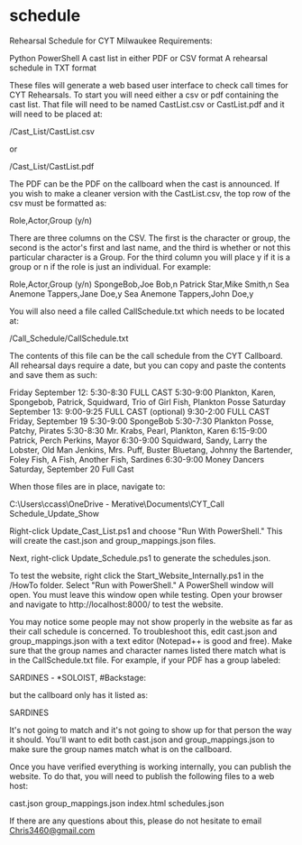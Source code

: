# schedule
Rehearsal Schedule for CYT Milwaukee
Requirements:

Python
PowerShell
A cast list in either PDF or CSV format
A rehearsal schedule in TXT format

These files will generate a web based user interface to check call times for CYT Rehearsals.  To start you will need either a csv or pdf containing the cast list.  That file will need to be named CastList.csv or CastList.pdf and it will need to be placed at:

/Cast_List/CastList.csv

or

/Cast_List/CastList.pdf

The PDF can be the PDF on the callboard when the cast is announced. If you wish to make a cleaner version with the CastList.csv, the top row of the csv must be formatted as:

Role,Actor,Group (y/n)

There are three columns on the CSV.  The first is the character or group, the second is the actor's first and last name, and the third is whether or not this particular character is a Group. For the third column you will place y if it is a group or n if the role is just an individual.  For example:

Role,Actor,Group (y/n)
SpongeBob,Joe Bob,n
Patrick Star,Mike Smith,n
Sea Anemone Tappers,Jane Doe,y
Sea Anemone Tappers,John Doe,y

You will also need a file called CallSchedule.txt which needs to be located at:

/Call_Schedule/CallSchedule.txt

The contents of this file can be the call schedule from the CYT Callboard.  All rehearsal days require a date, but you can copy and paste the contents and save them as such:

Friday September 12:
5:30-8:30 FULL CAST
5:30-9:00 Plankton, Karen, Spongebob, Patrick, Squidward, Trio of Girl Fish, Plankton Posse
Saturday September 13:
9:00-9:25 FULL CAST (optional)
9:30-2:00 FULL CAST
Friday, September 19
5:30-9:00 SpongeBob
5:30-7:30 Plankton Posse, Patchy, Pirates
5:30-8:30 Mr. Krabs, Pearl, Plankton, Karen
6:15-9:00 Patrick, Perch Perkins, Mayor
6:30-9:00 Squidward, Sandy, Larry the Lobster, Old Man Jenkins, Mrs. Puff, Buster Bluetang, Johnny the Bartender, Foley Fish, A Fish, Another Fish, Sardines
6:30-9:00 Money Dancers
Saturday, September 20
Full Cast

When those files are in place, navigate to:

C:\Users\ccass\OneDrive - Merative\Documents\CYT\_Call Schedule\_Update_Show

Right-click Update_Cast_List.ps1 and choose "Run With PowerShell."  This will create the cast.json and group_mappings.json files.

Next, right-click Update_Schedule.ps1 to generate the schedules.json.

To test the website, right click the Start_Website_Internally.ps1 in the /HowTo folder.  Select "Run with PowerShell."  A PowerShell window will open. You must leave this window open while testing.  Open your browser and navigate to http://localhost:8000/ to test the website.

You may notice some people may not show properly in the website as far as their call schedule is concerned.  To  troubleshoot this, edit cast.json and group_mappings.json with a text editor (Notepad++ is good and free).  Make sure that the group names and character names listed there match what is in the CallSchedule.txt file.  For example, if your PDF has a group labeled:

SARDINES - *SOLOIST, #Backstage:

but the callboard only has it listed as:

SARDINES

It's not going to match and it's not going to show up for that person the way it should.  You'll want to edit both cast.json and group_mappings.json to make sure the group names match what is on the callboard.

Once you have verified everything is working internally, you can publish the website.  To do that, you will need to publish the following files to a web host:

cast.json
group_mappings.json
index.html
schedules.json

If there are any questions about this, please do not hesitate to email Chris3460@gmail.com
